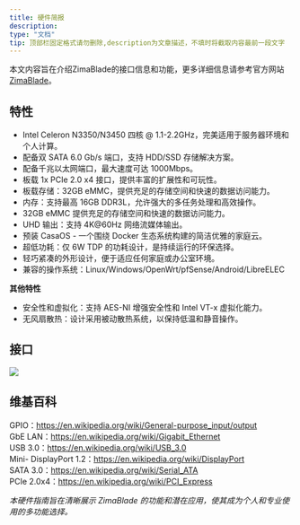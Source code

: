 ```yaml
---
title: 硬件简报
description: 
type: "文档"
tip: 顶部栏固定格式请勿删除,description为文章描述，不填时将截取内容最前一段文字
---
```


本文内容旨在介绍ZimaBlade的接口信息和功能，更多详细信息请参考官方网站 [ZimaBlade](https://www.zimaspace.com/zh/products/blade-personal-nas)。

## 特性
- Intel Celeron N3350/N3450 四核 @ 1.1-2.2GHz，完美适用于服务器环境和个人计算。
- 配备双 SATA 6.0 Gb/s 端口，支持 HDD/SSD 存储解决方案。
- 配备千兆以太网端口，最大速度可达 1000Mbps。
- 板载 1x PCIe 2.0 x4 接口，提供丰富的扩展性和可玩性。
- 板载存储：32GB eMMC，提供充足的存储空间和快速的数据访问能力。
- 内存：支持最高 16GB DDR3L，允许强大的多任务处理和高效操作。
- 32GB eMMC 提供充足的存储空间和快速的数据访问能力。
- UHD 输出：支持 4K@60Hz 网络流媒体输出。
- 预装 CasaOS - 一个围绕 Docker 生态系统构建的简洁优雅的家庭云。
- 超低功耗：仅 6W TDP 的功耗设计，是持续运行的环保选择。
- 轻巧紧凑的外形设计，便于适应任何家庭或办公室环境。
- 兼容的操作系统：Linux/Windows/OpenWrt/pfSense/Android/LibreELEC

**其他特性**
- 安全性和虚拟化：支持 AES-NI 增强安全性和 Intel VT-x 虚拟化能力。
- 无风扇散热：设计采用被动散热系统，以保持低温和静音操作。
## 接口

![](https://manage.icewhale.io/api/static/docs/1728899990021_img_v3_02fl_c9cd5d38-6bf8-4136-bdf9-cea30c94658g.png)

## 维基百科

GPIO：https://en.wikipedia.org/wiki/General-purpose_input/output  
GbE LAN：https://en.wikipedia.org/wiki/Gigabit_Ethernet  
USB 3.0：https://en.wikipedia.org/wiki/USB_3.0  
Mini- DisplayPort 1.2：https://en.wikipedia.org/wiki/DisplayPort  
SATA 3.0：https://en.wikipedia.org/wiki/Serial_ATA  
PCIe 2.0x4：https://en.wikipedia.org/wiki/PCI_Express  

*本硬件指南旨在清晰展示 ZimaBlade 的功能和潜在应用，使其成为个人和专业使用的多功能选择。*